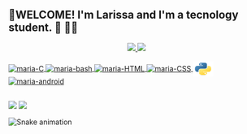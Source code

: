 ## 👋WELCOME! I'm Larissa and I'm a tecnology student. 💟 👩‍💻
<div align="center">
  <a href="https://github.com/maria-larissa">
  <img height="180em" src="https://github-readme-stats.vercel.app/api?username=maria-larissa&show_icons=true&theme=radical&include_all_commits=true&count_private=true"/>
  <img height="160em" src="https://github-readme-stats.vercel.app/api/top-langs/?username=maria-larissa&layout=compact&langs_count=20&theme=radical"/>
</div>
  </div>
<div style="display: inline_block"><br>
  <img align="center" alt="maria-C" height="30" width="40" src="https://cdn.jsdelivr.net/gh/devicons/devicon/icons/c/c-plain.svg">
  <img align="center" alt="maria-bash" height="30" width="40" src="https://cdn.jsdelivr.net/gh/devicons/devicon/icons/bash/bash-plain.svg" />
  <img align="center" alt="maria-HTML" height="30" width="40" src="https://cdn.jsdelivr.net/gh/devicons/devicon/icons/html5/html5-original.svg" />
  <img align="center" alt="maria-CSS" height="30" width="40" src="https://cdn.jsdelivr.net/gh/devicons/devicon/icons/css3/css3-original.svg" />
  <img align="center" alt="maria-Python" height="30" width="40" src="https://raw.githubusercontent.com/devicons/devicon/master/icons/python/python-original.svg">
  <img align="center" alt="maria-android" height="30" width="40" src="https://cdn.jsdelivr.net/gh/devicons/devicon/icons/android/android-plain.svg" >
  
</div>

##
 
<div> 
  <a href="https://instagram.com/cachos_lary" target="_blank"><img src="https://img.shields.io/badge/-Instagram-%23E4405F?style=for-the-badge&logo=instagram&logoColor=white" target="_blank"></a>
  <a href="https://www.linkedin.com/in/maria-larissa-andrade" target="_blank"><img src="https://img.shields.io/badge/-LinkedIn-%230077B5?style=for-the-badge&logo=linkedin&logoColor=white" target="_blank"></a> 
 
  ![Snake animation](https://github.com/maria-larissa/maria-larissa/blob/output/github-contribution-grid-snake.svg)
 
</div>
 
<!---
maria-larissa/maria-larissa is a ✨ special ✨ repository because its `README.md` (this file) appears on your GitHub profile.
You can click the Preview link to take a look at your changes.
--->
